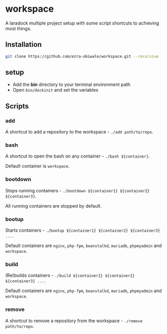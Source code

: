 # workspace
A laradock multiple project setup with some script shortcuts to achieving most things.

## Installation

```bash
git clone https://github.com/ezra-obiwale/workspace.git --recursive
```

## setup

- Add the **bin** directory to your terminal environment path
- Open `bin/dockinit` and set the variables

## Scripts

### add

A shortcut to add a repository to the workspace - `./add path/to/repo`.

### bash

A shortcut to open the bash on any container - `./bash ${container}`.

Default container is `workspace`.

### bootdown

Stops running containers - `./bootdown ${container1} ${container2} ${container3}`.

All running containers are stopped by default.

### bootup

Starts containers - `./bootup ${container1} ${container2} ${container3} ...`.

Default containers are `nginx`, `php-fpm`, `beanstalkd`, `mariadb`, `phpmyadmin` and `workspace`.

### build

(Re)builds containers - `./build ${container1} ${container2} ${container3} ...`.

Default containers are `nginx`, `php-fpm`, `beanstalkd`, `mariadb`, `phpmyadmin` and `workspace`.

### remove

A shortcut to remove a repository from the workspace - `./remove path/to/repo`.
